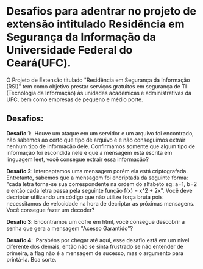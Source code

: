 # Desafios para adentrar no projeto de extensão intitulado Residência em Segurança da Informação da Universidade Federal do Ceará(UFC).

O Projeto de Extensão titulado "Residência em Segurança da Informação (RSI)" tem como objetivo prestar serviços gratuitos em segurança de TI (Tecnologia da Informação) às unidades acadêmicas e administrativas da UFC, bem como empresas de pequeno e médio porte.


## Desafios:

 **Desafio 1**: ​ Houve um ataque em um servidor e um arquivo foi encontrado, não sabemos ao
certo que tipo de arquivo é e não conseguimos extrair nenhum tipo de informação dele.
Confirmamos somente que algum tipo de informação foi escondida nele e que a mensagem
está escrita em linguagem leet, você consegue extrair essa informação?

**Desafio 2**: Interceptamos uma mensagem porém ela está criptografada. Entretanto, sabemos
que a mensagem foi encriptada da seguinte forma: "cada letra torna-se sua correspondente
na ordem do alfabeto eg: a=1, b=2 e então cada letra passa pela seguinte função f(x) = x^2 + 2x". 
Você deve decriptar utilizando um código que não utilize força bruta pois
necessitamos de velocidade na hora de decriptar as próximas mensagens. Você consegue
fazer um decoder?

**Desafio 3**: Encontramos um cofre em html, você consegue descobrir a senha que gera a
mensagem "Acesso Garantido"?

**Desafio 4**: ​ Parabéns por chegar até aqui, esse desafio está em um nível diferente dos
demais, então não se sinta frustrado se não entender de primeira, a flag não é a mensagem
de sucesso, mas o argumento para printá-la. Boa sorte.
